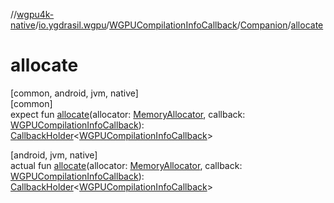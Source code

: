 //[wgpu4k-native](../../../../index.md)/[io.ygdrasil.wgpu](../../index.md)/[WGPUCompilationInfoCallback](../index.md)/[Companion](index.md)/[allocate](allocate.md)

# allocate

[common, android, jvm, native]\
[common]\
expect fun [allocate](allocate.md)(allocator: [MemoryAllocator](../../../ffi/-memory-allocator/index.md), callback: [WGPUCompilationInfoCallback](../index.md)): [CallbackHolder](../../../ffi/-callback-holder/index.md)&lt;[WGPUCompilationInfoCallback](../index.md)&gt;

[android, jvm, native]\
actual fun [allocate](allocate.md)(allocator: [MemoryAllocator](../../../ffi/-memory-allocator/index.md), callback: [WGPUCompilationInfoCallback](../index.md)): [CallbackHolder](../../../ffi/-callback-holder/index.md)&lt;[WGPUCompilationInfoCallback](../index.md)&gt;
